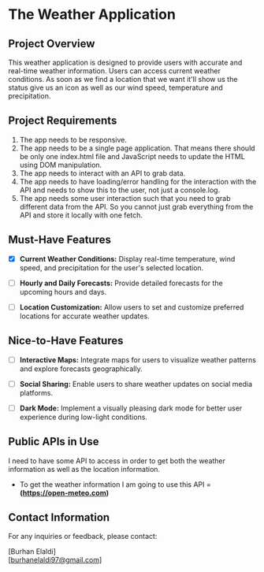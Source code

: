 # The Weather Application

## Project Overview

This weather application is designed to provide users with accurate and real-time weather information. Users can access current weather conditions. As soon as we find a location that we want it'll show us the status give us an icon as well as our wind speed, temperature and precipitation.

## Project Requirements

1. The app needs to be responsive.
2. The app needs to be a single page application. That means there should be only one index.html file and JavaScript needs to update the HTML using DOM manipulation.
3. The app needs to interact with an API to grab data.
4. The app needs to have loading/error handling for the interaction with the API and needs to show this to the user, not just a console.log.
5. The app needs some user interaction such that you need to grab different data from the API. So you cannot just grab everything from the API and store it locally with one fetch.


## Must-Have Features

- [x] **Current Weather Conditions:** Display real-time temperature, wind speed, and precipitation for the user's selected location.

- [ ] **Hourly and Daily Forecasts:** Provide detailed forecasts for the upcoming hours and days.

- [ ] **Location Customization:** Allow users to set and customize preferred locations for accurate weather updates.


## Nice-to-Have Features

- [ ] **Interactive Maps:** Integrate maps for users to visualize weather patterns and explore forecasts geographically.

- [ ] **Social Sharing:** Enable users to share weather updates on social media platforms.

- [ ] **Dark Mode:** Implement a visually pleasing dark mode for better user experience during low-light conditions.

## Public APIs in Use

I need to have some API to access in order to get both the weather information as well as the location information.
- To get the weather information I am going to use this API = **(https://open-meteo.com)**


## Contact Information

For any inquiries or feedback, please contact:

[Burhan Elaldi]  
[burhanelaldi97@gmail.com]

